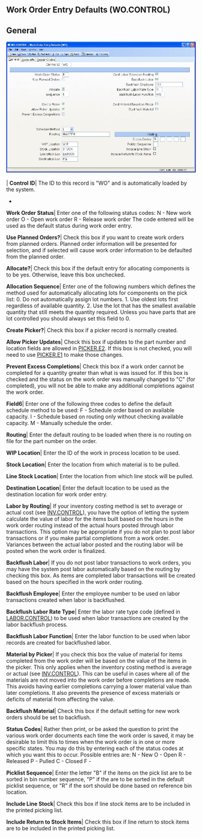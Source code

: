 ## Work Order Entry Defaults (WO.CONTROL)
<PageHeader />

## General

![](./WO-CONTROL-1.jpg)

| **Control ID**|  The ID to this record is "WO" and is automatically loaded
by the system.

-  
**Work Order Status**|  Enter one of the following status codes:
N - New work order
O - Open work order
R - Release work order The code entered will be used as the default status
during work order entry.

**Use Planned Orders?**|  Check this box if you want to create work orders
from planned orders. Planned order information will be presented for
selection, and if selected will cause work order information to be defaulted
from the planned order.

**Allocate?**|  Check this box if the default entry for allocating components
is to be yes. Otherwise, leave this box unchecked.

**Allocation Sequence**|  Enter one of the following numbers which defines the
method used for automatically allocating lots for components on the pick list:
0\. Do not automatically assign lot numbers.
1\. Use oldest lots first regardless of available quantity.
2\. Use the lot that has the smallest available quantity that still meets the
quantity required. Unless you have parts that are lot controlled you should
always set this field to 0.

**Create Picker?**|  Check this box if a picker record is normally created.

**Allow Picker Updates**|  Check this box if updates to the part number and
location fields are allowed in [PICKER.E2](../PICKER-E2/README.md). If this box is not
checked, you will need to use [PICKER.E1](../PICKER-E1/README.md) to make those
changes.

**Prevent Excess Completions**|  Check this box if a work order cannot be
completed for a quantity greater than what is was issued for. If this box is
checked and the status on the work order was manually changed to "C" (for
completed), you will not be able to make any additional completions against
the work order.

**Field6**|  Enter one of the following three codes to define the default
schedule method to be used:
F - Schedule order based on available capacity.
I - Schedule based on routing only without checking available capacity.
M - Manually schedule the order.

**Routing**|  Enter the default routing to be loaded when there is no routing
on file for the part number on the order.

**WIP Location**|  Enter the ID of the work in process location to be used.

**Stock Location**|  Enter the location from which material is to be pulled.

**Line Stock Location**|  Enter the location from which line stock will be
pulled.

**Destination Location**|  Enter the default location to be used as the
destination location for work order entry.

**Labor by Routing**|  If your inventory costing method is set to average or
actual cost (see [INV.CONTROL](../INV-CONTROL/README.md)), you have the option of
letting the system calculate the value of labor for the items built based on
the hours in the work order routing instead of the actual hours posted through
labor transactions. This option may be appropriate if you do not plan to post
labor transactions or if you make partial completions from a work order.
Variances between the actual labor posted and the routing labor will be posted
when the work order is finalized.

**Backflush Labor**|  If you do not post labor transactions to work orders,
you may have the system post labor automatically based on the routing by
checking this box. As items are completed labor transactions will be created
based on the hours specified in the work order routing.

**Backflush Employee**|  Enter the employee number to be used on labor
transactions created when labor is backflushed.

**Backflush Labor Rate Type**|  Enter the labor rate type code (defined in
[LABOR.CONTROL](../LABOR-CONTROL/README.md)) to be used when labor transactions are
created by the labor backflush process.

**Backflush Labor Function**|  Enter the labor function to be used when labor
records are created for backflushed labor.

**Material by Picker**|  If you check this box the value of material for items
completed from the work order will be based on the value of the items in the
picker. This only applies when the inventory costing method is average or
actual (see [INV.CONTROL](../INV-CONTROL/README.md)). This can be useful in cases where
all of the materials are not moved into the work order before completions are
made. This avoids having earlier completions carrying a lower material value
than later completions. It also prevents the presence of excess materials or
deficits of material from affecting the value.

**Backflush Material**|  Check this box if the default setting for new work
orders should be set to backflush.

**Status Codes**|  Rather then print, or be asked the question to print the
various work order documents each
time the work order is saved, it may be desirable to limit this to times when
the work order is in
one or more specific states. You may do this by entering each of the status
codes at which
you want this to occur. Possible entries are:
N - New
O - Open
R - Released
P - Pulled
C - Closed
F -

**Picklist Sequence**|  Enter the letter "B" if the items on the pick list are
to be sorted in bin number sequence, "P" if the are to be sorted in the
default picklist sequence, or "R" if the sort should be done based on
reference bin location.

**Include Line Stock**|  Check this box if line stock items are to be included
in the printed picking list.

**Include Return to Stock Items**|  Check this box if line return to stock
items are to be included in the printed picking list.


<badge text= "Version 8.10.57 " vertical="middle" />

<PageFooter />
